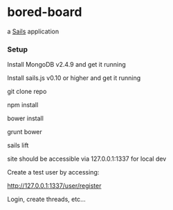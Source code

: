 # bored-board

a [Sails](http://sailsjs.org) application

### Setup

Install MongoDB v2.4.9 and get it running

Install sails.js v0.10 or higher and get it running

git clone repo

npm install

bower install

grunt bower

sails lift

site should be accessible via 127.0.0.1:1337 for local dev

Create a test user by accessing: 

http://127.0.0.1:1337/user/register

Login, create threads, etc...